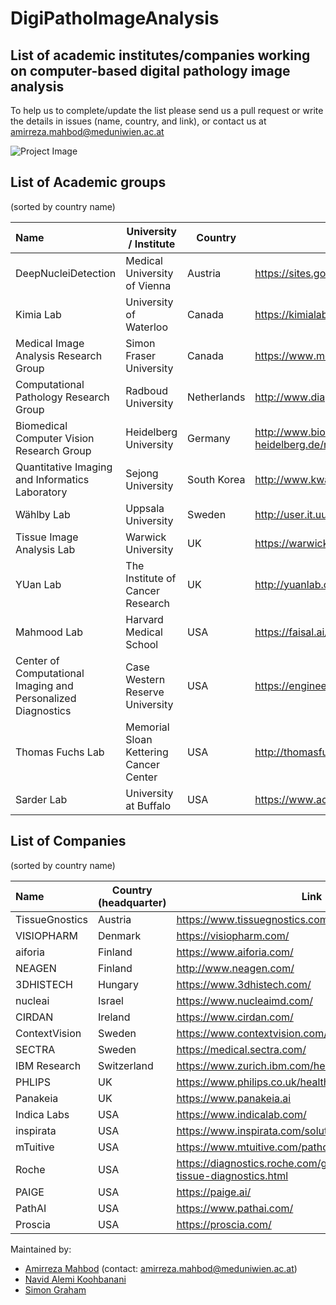 # DigiPathoImageAnalysis


## List of academic institutes/companies working on computer-based digital pathology image analysis 
To help us to complete/update the list please send us a pull request or write the details in issues (name, country, and link), or contact us at amirreza.mahbod@meduniwien.ac.at

![Project Image](https://github.com/masih4/DigiPathoImageAnalysis/blob/master/project_image.jpg)


## List of Academic groups 
(sorted by country name)

| Name | University / Institute | Country | Link |
| :---| --- | --- |  --- |
| DeepNucleiDetection                                         | Medical University of Vienna          | Austria    | https://sites.google.com/view/deepnucleidetection/news|
| Kimia Lab                                                   | University of Waterloo                | Canada     |https://kimialab.uwaterloo.ca/kimia/|
| Medical Image Analysis Research Group                       | Simon Fraser University               | Canada     | https://www.medicalimageanalysis.com/ |
| Computational Pathology Research Group                      | Radboud University                    | Netherlands|http://www.diagnijmegen.nl/index.php/Digital_Pathology|
| Biomedical Computer Vision Research Group                   | Heidelberg University                 | Germany    |http://www.bioquant.uni-heidelberg.de/research/groups/biomedical_computer_vision.html|
| Quantitative Imaging and Informatics Laboratory             | Sejong University                     | South Korea|http://www.kwaklab.net/|
| Wählby Lab                                                  | Uppsala University                    | Sweden     |http://user.it.uu.se/~cli05194/|
| Tissue Image Analysis Lab                                   | Warwick University                    | UK         | https://warwick.ac.uk/fac/sci/dcs/research/tia |
| YUan Lab                                                    | The Institute of Cancer Research      | UK         | http://yuanlab.org/ |
| Mahmood Lab                                                 | Harvard Medical School                | USA        | https://faisal.ai/|
| Center of Computational Imaging and Personalized Diagnostics| Case Western Reserve University       | USA        |https://engineering.case.edu/centers/ccipd/|
| Thomas Fuchs Lab                                            | Memorial Sloan Kettering Cancer Center| USA        | http://thomasfuchslab.org/|
| Sarder Lab                                                  | University at Buffalo                 | USA        | https://www.acsu.buffalo.edu/~pinakisa/index.html|








## List of Companies
(sorted by country name)

| Name | Country (headquarter) | Link |
| :---| --- | --- |
| TissueGnostics | Austria | https://www.tissuegnostics.com/ |
|VISIOPHARM| Denmark|https://visiopharm.com/|
| aiforia        | Finland     | https://www.aiforia.com/ |
| NEAGEN         | Finland     |http://www.neagen.com/|
| 3DHISTECH      | Hungary     | https://www.3dhistech.com/ |
| nucleai        | Israel      | https://www.nucleaimd.com/|
| CIRDAN         | Ireland     | https://www.cirdan.com/ |
| ContextVision  | Sweden      | https://www.contextvision.com/ |
| SECTRA         | Sweden      | https://medical.sectra.com/|
| IBM Research   | Switzerland |https://www.zurich.ibm.com/healthcare/|
| PHLIPS         | UK          | https://www.philips.co.uk/healthcare/solutions/pathology|
| Panakeia       | UK          |https://www.panakeia.ai|
| Indica Labs    | USA         | https://www.indicalab.com/ |
| inspirata      | USA         |  https://www.inspirata.com/solutions/digital-pathology/|
| mTuitive       | USA         |https://www.mtuitive.com/pathology.html|
| Roche          | USA         |https://diagnostics.roche.com/global/en/about/roche-tissue-diagnostics.html|
| PAIGE          | USA         |https://paige.ai/|
| PathAI         | USA         |https://www.pathai.com/|
| Proscia        | USA         |https://proscia.com/|



Maintained by:
* [Amirreza Mahbod](https://www.kth.se/profile/amahbod) (contact: amirreza.mahbod@meduniwien.ac.at)
* [Navid Alemi Koohbanani](https://warwick.ac.uk/study/csde/gsp/eportfolio/directory/pg/u1694087/) 
* [Simon Graham](https://warwick.ac.uk/fac/sci/mathsys/people/students/2015intake/graham/) 
